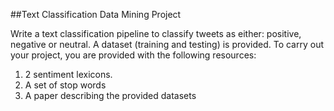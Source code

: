 ##Text Classification Data Mining Project

Write a text classification pipeline to classify tweets as either: positive, negative or neutral. A
dataset (training and testing) is provided.
To carry out your project, you are provided with the following resources:
1) 2 sentiment lexicons.
2) A set of stop words
3) A paper describing the provided datasets